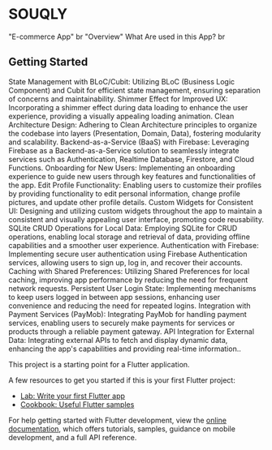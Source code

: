 # SOUQLY 
"E-commerce App"
br
"Overview" What Are used in this App? 
br
## Getting Started
State Management with BLoC/Cubit:
Utilizing BLoC (Business Logic Component) and Cubit for efficient state management, ensuring separation of concerns and maintainability.
Shimmer Effect for Improved UX:
Incorporating a shimmer effect during data loading to enhance the user experience, providing a visually appealing loading animation.
Clean Architecture Design:
Adhering to Clean Architecture principles to organize the codebase into layers (Presentation, Domain, Data), fostering modularity and scalability.
Backend-as-a-Service (BaaS) with Firebase:
Leveraging Firebase as a Backend-as-a-Service solution to seamlessly integrate services such as Authentication, Realtime Database, Firestore, and Cloud Functions.
Onboarding for New Users:
Implementing an onboarding experience to guide new users through key features and functionalities of the app.
Edit Profile Functionality:
Enabling users to customize their profiles by providing functionality to edit personal information, change profile pictures, and update other profile details.
Custom Widgets for Consistent UI:
Designing and utilizing custom widgets throughout the app to maintain a consistent and visually appealing user interface, promoting code reusability.
SQLite CRUD Operations for Local Data:
Employing SQLite for CRUD operations, enabling local storage and retrieval of data, providing offline capabilities and a smoother user experience.
Authentication with Firebase:
Implementing secure user authentication using Firebase Authentication services, allowing users to sign up, log in, and recover their accounts.
Caching with Shared Preferences:
Utilizing Shared Preferences for local caching, improving app performance by reducing the need for frequent network requests.
Persistent User Login State:
Implementing mechanisms to keep users logged in between app sessions, enhancing user convenience and reducing the need for repeated logins.
Integration with Payment Services (PayMob):
Integrating PayMob for handling payment services, enabling users to securely make payments for services or products through a reliable payment gateway.
API Integration for External Data:
Integrating external APIs to fetch and display dynamic data, enhancing the app's capabilities and providing real-time information..



This project is a starting point for a Flutter application.

A few resources to get you started if this is your first Flutter project:

- [Lab: Write your first Flutter app](https://docs.flutter.dev/get-started/codelab)
- [Cookbook: Useful Flutter samples](https://docs.flutter.dev/cookbook)

For help getting started with Flutter development, view the
[online documentation](https://docs.flutter.dev/), which offers tutorials,
samples, guidance on mobile development, and a full API reference.
